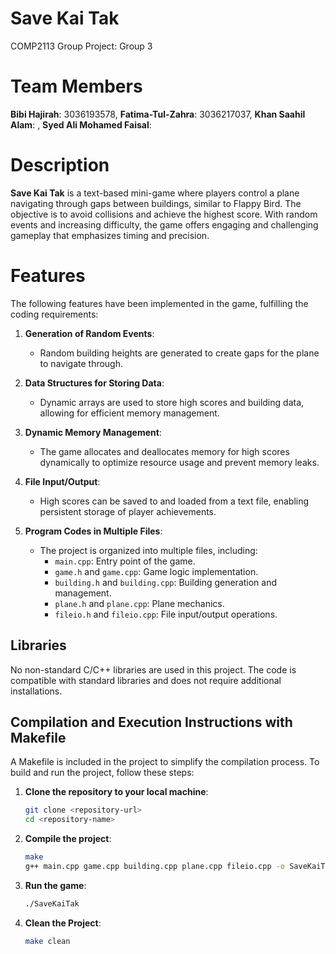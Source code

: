 # Save Kai Tak
COMP2113 Group Project: Group 3

# Team Members
**Bibi Hajirah**: 3036193578,
**Fatima-Tul-Zahra**: 3036217037,
**Khan Saahil Alam**: ,
**Syed Ali Mohamed Faisal**:

# Description
**Save Kai Tak** is a text-based mini-game where players control a plane navigating through gaps between buildings, similar to Flappy Bird. The objective is to avoid collisions and achieve the highest score. With random events and increasing difficulty, the game offers engaging and challenging gameplay that emphasizes timing and precision.

# Features
The following features have been implemented in the game, fulfilling the coding requirements:

1. **Generation of Random Events**: 
   - Random building heights are generated to create gaps for the plane to navigate through.

2. **Data Structures for Storing Data**: 
   - Dynamic arrays are used to store high scores and building data, allowing for efficient memory management.

3. **Dynamic Memory Management**: 
   - The game allocates and deallocates memory for high scores dynamically to optimize resource usage and prevent memory leaks.

4. **File Input/Output**: 
   - High scores can be saved to and loaded from a text file, enabling persistent storage of player achievements.

5. **Program Codes in Multiple Files**: 
   - The project is organized into multiple files, including:
     - `main.cpp`: Entry point of the game.
     - `game.h` and `game.cpp`: Game logic implementation.
     - `building.h` and `building.cpp`: Building generation and management.
     - `plane.h` and `plane.cpp`: Plane mechanics.
     - `fileio.h` and `fileio.cpp`: File input/output operations.

## Libraries
No non-standard C/C++ libraries are used in this project. The code is compatible with standard libraries and does not require additional installations.

## Compilation and Execution Instructions with Makefile
A Makefile is included in the project to simplify the compilation process. To build and run the project, follow these steps:

1. **Clone the repository to your local machine**:
   ```bash
   git clone <repository-url>
   cd <repository-name>

2. **Compile the project**:
   ```bash
   make
   g++ main.cpp game.cpp building.cpp plane.cpp fileio.cpp -o SaveKaiTak

3. **Run the game**:
   ```bash
   ./SaveKaiTak
   
4. **Clean the Project**:
   ```bash
   make clean
